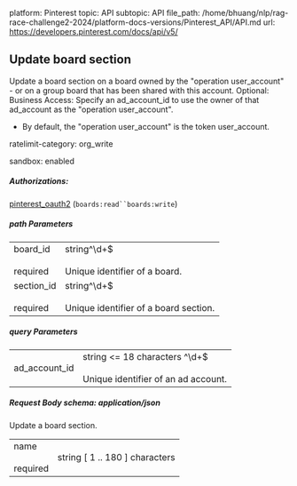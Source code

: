 platform: Pinterest
topic: API
subtopic: API
file_path: /home/bhuang/nlp/rag-race-challenge2-2024/platform-docs-versions/Pinterest_API/API.md
url: https://developers.pinterest.com/docs/api/v5/


## [](#operation/board_sections/update)Update board section

Update a board section on a board owned by the "operation user\_account" - or on a group board that has been shared with this account. Optional: Business Access: Specify an ad\_account\_id to use the owner of that ad\_account as the "operation user\_account".

* By default, the "operation user\_account" is the token user\_account.

ratelimit-category: org\_write

sandbox: enabled

##### Authorizations:

[pinterest\_oauth2](#section/Authentication/pinterest_oauth2) (`boards:read``boards:write`)

##### path Parameters

|     |     |
| --- | --- |
| board\_id<br><br>required | string^\\d+$<br><br>Unique identifier of a board. |
| section\_id<br><br>required | string^\\d+$<br><br>Unique identifier of a board section. |

##### query Parameters

|     |     |
| --- | --- |
| ad\_account\_id | string <= 18 characters ^\\d+$<br><br>Unique identifier of an ad account. |

##### Request Body schema: application/json

Update a board section.

|     |     |
| --- | --- |
| name<br><br>required | string \[ 1 .. 180 \] characters |